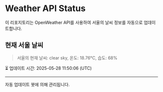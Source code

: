 
# Weather API Status

이 리포지토리는 OpenWeather API를 사용하여 서울의 날씨 정보를 자동으로 업데이트합니다.

## 현재 서울 날씨
> 서울의 현재 날씨: clear sky, 온도: 18.76°C, 습도: 68%

⏳ 업데이트 시간: 2025-05-28 11:50:06 (UTC)

---
자동 업데이트 봇에 의해 관리됩니다.
